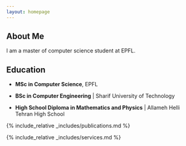 ```yaml
---
layout: homepage
---
```


## About Me

I am a master of computer science student at EPFL.

## Education

- **MSc in Computer Science**, EPFL

- **BSc in Computer Engineering** | Sharif University of Technology

- **High School Diploma in Mathematics and Physics** | Allameh Helli Tehran High School

{% include_relative _includes/publications.md %}

{% include_relative _includes/services.md %}
